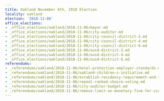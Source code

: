```yaml
---
title: Oakland November 6th, 2018 Election
locality: oakland
election: '2018-11-06'
office_elections:
- _office_elections/oakland/2018-11-06/mayor.md
- _office_elections/oakland/2018-11-06/city-auditor.md
- _office_elections/oakland/2018-11-06/city-council-district-2.md
- _office_elections/oakland/2018-11-06/city-council-district-4.md
- _office_elections/oakland/2018-11-06/city-council-district-6.md
- _office_elections/oakland/2018-11-06/ousd-district-2.md
- _office_elections/oakland/2018-11-06/ousd-district-4.md
- _office_elections/oakland/2018-11-06/ousd-district-6.md
referendums:
- _referendums/oakland/2018-11-06/hotel-protection-employer-standards.md
- _referendums/oakland/2018-11-06/oakland-children-s-initiative.md
- _referendums/oakland/2018-11-06/establish-residency-requirement-and-term-limits.md
- _referendums/oakland/2018-11-06/repeal-ranked-choice-voting.md
- _referendums/oakland/2018-11-06/city-auditor-budget.md
- _referendums/oakland/2018-11-06/remove-limit-on-monetary-fine-for-violation-of-ordinances.md
---
```

